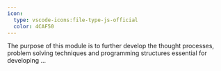 ```yaml
---
icon:
  type: vscode-icons:file-type-js-official
  color: 4CAF50
---
```


The purpose of this module is to further develop the thought processes, problem solving techniques and programming structures essential for developing ... 

